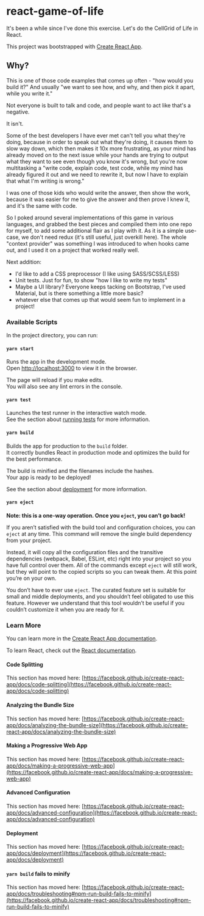 # react-game-of-life
It's been a while since I've done this exercise. Let's do the CellGrid of Life in React.

This project was bootstrapped with [Create React App](https://github.com/facebook/create-react-app).

## Why?

This is one of those code examples that comes up often - "how would you build it?" And usually "we want to see how, and why, and then pick it apart, while you write it."

Not everyone is built to talk and code, and people want to act like that's a negative.

It isn't.

Some of the best developers I have ever met can't tell you what they're doing, because in order to speak out what they're doing, it causes them to slow way down, which then makes it 10x more frustrating, as your mind has already moved on to the next issue while your hands are trying to output what they want to see even though you know it's wrong, but you're now multitasking a "write code, explain code, test code, while my mind has already figured it out and we need to rewrite it, but now I have to explain that what I'm writing is wrong."

I was one of those kids who would write the answer, then show the work, because it was easier for me to give the answer and then prove I knew it, and it's the same with code.

So I poked around several implementations of this game in various languages, and grabbed the best pieces and compiled them into one repo for myself, to add some additional flair as I play with it. As it is a simple use-case, we don't need redux (it's still useful, just overkill here). The whole "context provider" was something I was introduced to when hooks came out, and I used it on a project that worked really well.

Next addition:
- I'd like to add a CSS preprocessor (I like using SASS/SCSS/LESS)
- Unit tests. Just for fun, to show "how I like to write my tests"
- Maybe a UI library? Everyone keeps tacking on Bootstrap, I've used Material, but is there something a little more basic?
- whatever else that comes up that would seem fun to implement in a project!

### Available Scripts

In the project directory, you can run:

#### `yarn start`

Runs the app in the development mode.\
Open [http://localhost:3000](http://localhost:3000) to view it in the browser.

The page will reload if you make edits.\
You will also see any lint errors in the console.

#### `yarn test`

Launches the test runner in the interactive watch mode.\
See the section about [running tests](https://facebook.github.io/create-react-app/docs/running-tests) for more information.

#### `yarn build`

Builds the app for production to the `build` folder.\
It correctly bundles React in production mode and optimizes the build for the best performance.

The build is minified and the filenames include the hashes.\
Your app is ready to be deployed!

See the section about [deployment](https://facebook.github.io/create-react-app/docs/deployment) for more information.

#### `yarn eject`

**Note: this is a one-way operation. Once you `eject`, you can’t go back!**

If you aren’t satisfied with the build tool and configuration choices, you can `eject` at any time. This command will remove the single build dependency from your project.

Instead, it will copy all the configuration files and the transitive dependencies (webpack, Babel, ESLint, etc) right into your project so you have full control over them. All of the commands except `eject` will still work, but they will point to the copied scripts so you can tweak them. At this point you’re on your own.

You don’t have to ever use `eject`. The curated feature set is suitable for small and middle deployments, and you shouldn’t feel obligated to use this feature. However we understand that this tool wouldn’t be useful if you couldn’t customize it when you are ready for it.

### Learn More

You can learn more in the [Create React App documentation](https://facebook.github.io/create-react-app/docs/getting-started).

To learn React, check out the [React documentation](https://reactjs.org/).

#### Code Splitting

This section has moved here: [https://facebook.github.io/create-react-app/docs/code-splitting](https://facebook.github.io/create-react-app/docs/code-splitting)

#### Analyzing the Bundle Size

This section has moved here: [https://facebook.github.io/create-react-app/docs/analyzing-the-bundle-size](https://facebook.github.io/create-react-app/docs/analyzing-the-bundle-size)

#### Making a Progressive Web App

This section has moved here: [https://facebook.github.io/create-react-app/docs/making-a-progressive-web-app](https://facebook.github.io/create-react-app/docs/making-a-progressive-web-app)

#### Advanced Configuration

This section has moved here: [https://facebook.github.io/create-react-app/docs/advanced-configuration](https://facebook.github.io/create-react-app/docs/advanced-configuration)

#### Deployment

This section has moved here: [https://facebook.github.io/create-react-app/docs/deployment](https://facebook.github.io/create-react-app/docs/deployment)

#### `yarn build` fails to minify

This section has moved here: [https://facebook.github.io/create-react-app/docs/troubleshooting#npm-run-build-fails-to-minify](https://facebook.github.io/create-react-app/docs/troubleshooting#npm-run-build-fails-to-minify)
